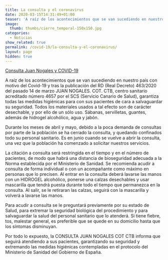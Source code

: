 ```yaml
---
title: La consulta y el coronavirus
date: 2020-03-15T14:31:49+01:00
teaser: 'A raíz de los acontecimientos que se van sucediendo en nuestro país con motivo del Covid-19, durante los meses de abril y mayo cerraremos temporalmente la consulta.'
image: 
  thumb: thumbs/cierre_temporal-150x150.jpg
categories:
  - Noticias
show_related: true
permalink: /covid-19/la-consulta-y-el-coronavirus/
layout: page
hidden: true
---
```

[Consulta Juan Nogales y COVID-19](https://www.nogales.eu/wp-content/uploads/2020/03/CONSULTA-JUAN-NOGALES-Y-COVID-19.pdf)

A raíz de los acontecimientos que se van sucediendo en nuestro país con motivo del Covid-19 y tras la publicación del RD (Real Decreto) 463/2020 del pasado 14 de marzo JUAN NOGALES. COT. CTB, centro sanitario acreditado número 4657 por el SCS (Servicio Canario de Salud), garantiza todas las medidas higiénicas para con sus pacientes de cara a salvaguardar su seguridad. Todos los materiales usados a tal efecto son de carácter desechable, y por ello de un sólo uso. Sábanas, servilletas, guantes, además de hidrogel alcohólico, agua y jabón.

Durante los meses de abril y mayo, debido a la poca demanda de consultas por parte de la población se ha cerrado la consulta, y quedando confinados todo su personal sanitario. Es en junio cuando se vuelve a abrir la consulta, una vez que la población ha comenzado a solicitar nuestros servicios.

La citación a consulta será restringida en el tiempo y en el número de pacientes, de modo que habrá una distancia de bioseguridad adecuada a la Norma establecida por el Ministerio de Sanidad. Se recomienda acudir a consulta de forma individual o con un acompañante como máximo en personas que lo precisen. Al entrar en la consulta deberá lavarse las manos con un HIDROGEL alcohólico, ponerse una calzas desechables y usar  mascarilla que tendrá puesta durante todo el tiempo que permanezca en la consulta. Al salir, se le retiraran las calzas, seguirá con la mascarilla y volverá a lavarse las manos.

Para acudir a consulta se le preguntará previamente por su estado de Salud, para extremar la seguridad biológica del procedimiento y para salvaguardar la salud del personal sanitario que lo atenderá. Si tiene fiebre, tos, malestar general, es preferible que se quede en su domicilio hasta que los síntomas disminuyan.

Por todo lo expuesto, la CONSULTA JUAN NOGALES COT CTB informa que seguirá atendiendo a sus pacientes, garantizando su seguridad y extremando las medidas higiénicas contempladas en el protocolo del Ministerio de Sanidad del Gobierno de España.